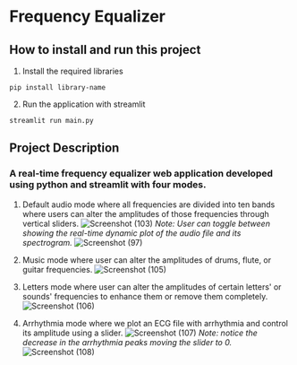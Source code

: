 # Frequency Equalizer
## How to install and run this project
1. Install the required libraries
```
pip install library-name
```
2. Run the application with streamlit
```
streamlit run main.py
```

## Project Description
### A real-time frequency equalizer web application developed using python and streamlit with four modes.

1. Default audio mode where all frequencies are divided into ten bands where users can alter the amplitudes of those frequencies through vertical sliders.
![Screenshot (103)](https://user-images.githubusercontent.com/93945902/202715878-1dbc1b08-91d5-4409-8e81-2d027272f9d7.png)
*Note: User can toggle between showing the real-time dynamic plot of the audio file and its spectrogram.*
![Screenshot (97)](https://user-images.githubusercontent.com/93945902/202570189-43825517-53a4-4a11-8342-8edad791a4e9.png)

2. Music mode where user can alter the amplitudes of drums, flute, or guitar frequencies.
![Screenshot (105)](https://user-images.githubusercontent.com/93945902/202721562-14ca845e-25b0-457a-81c7-066922496e9b.png)


3. Letters mode where user can alter the amplitudes of certain letters' or sounds' frequencies to enhance them or remove them completely.
![Screenshot (106)](https://user-images.githubusercontent.com/93945902/202722825-0a08abef-1cbd-4a14-b058-6eb2f9180cd3.png)


4. Arrhythmia mode where we plot an ECG file with arrhythmia and control its amplitude using a slider.
![Screenshot (107)](https://user-images.githubusercontent.com/93945902/202727132-76e71b9c-f046-490c-b6c8-2fc0b7a58fbc.png)
*Note: notice the decrease in the arrhythmia peaks  moving the slider to 0.*
![Screenshot (108)](https://user-images.githubusercontent.com/93945902/202727154-8ce3a231-af5a-4bad-b226-6dad6b2532d2.png)


